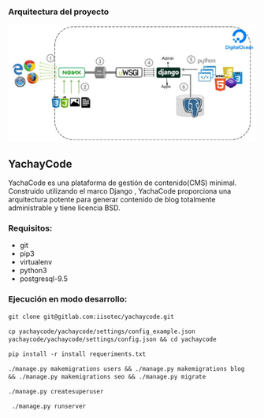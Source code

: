 ### Arquitectura del proyecto
![Arquitectura](arquitectura-yachaycode.jpg)

## YachayCode
YachaCode es una plataforma de gestión de contenido(CMS) minimal. Construido utilizando el marco Django , YachaCode proporciona una arquitectura potente para generar contenido de blog totalmente administrable y tiene licencia BSD.

### Requisitos:
- git
- pip3 
- virtualenv 
- python3 
- postgresql-9.5

### Ejecución en modo desarrollo:

```
git clone git@gitlab.com:iisotec/yachaycode.git
```
```
cp yachaycode/yachaycode/settings/config_example.json yachaycode/yachaycode/settings/config.json && cd yachaycode
```
```
pip install -r install requeriments.txt
```
```
./manage.py makemigrations users && ./manage.py makemigrations blog  && ./manage.py makemigrations seo && ./manage.py migrate
```
```
./manage.py createsuperuser
```
```
 ./manage.py runserver
```
